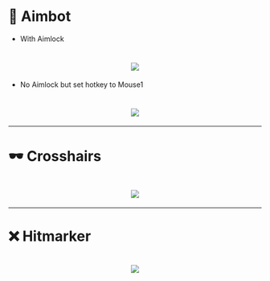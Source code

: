# 🏹 Aimbot
- With Aimlock
<h1 align="center">
  <img src="https://raw.githubusercontent.com/CowNowK/AimStar/master/Guides/images/gif/aimbot1.gif"><br>
</h1>

- No Aimlock but set hotkey to Mouse1
<h1 align="center">
  <img src="https://raw.githubusercontent.com/CowNowK/AimStar/master/Guides/images/gif/aimbot2.gif"><br>
</h1>

***

# 🕶️ Crosshairs
<h1 align="center">
  <img src="https://raw.githubusercontent.com/CowNowK/AimStar/master/Guides/images/gif/crosshairs.gif"><br>
</h1>

***

# ❌ Hitmarker
<h1 align="center">
  <img src="https://raw.githubusercontent.com/CowNowK/AimStar/master/Guides/images/gif/hitmarker.gif"><br>
</h1>
